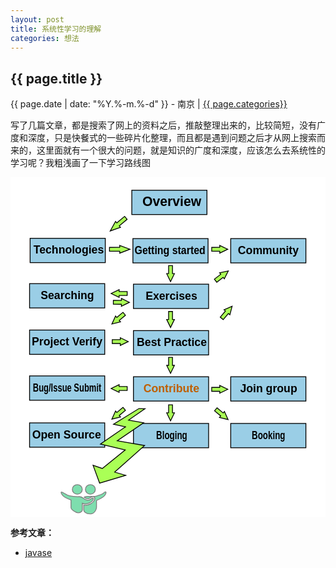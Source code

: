 ```yaml
---
layout: post
title: 系统性学习的理解
categories: 想法
---
```


## {{ page.title }}

{{ page.date | date: "%Y.%-m.%-d" }} - 南京 | <a href="/archive#{{ page.categories }}">{{ page.categories}}</a>

写了几篇文章，都是搜索了网上的资料之后，推敲整理出来的，比较简短，没有广度和深度，只是快餐式的一些碎片化整理，而且都是遇到问题之后才从网上搜索而来的，这里面就有一个很大的问题，就是知识的广度和深度，应该怎么去系统性的学习呢？我粗浅画了一下学习路线图

<svg width="570" height="615" xmlns="http://www.w3.org/2000/svg" viewBox="0 0 570 615" enable-background="new 0 0 570 615" xml:space="preserve">
 <!-- Created with Method Draw - http://github.com/duopixel/Method-Draw/ -->
 <g>
  <title>background</title>
  <rect fill="#fff" id="canvas_background" height="617" width="572" y="-1" x="-1"/>
  <g display="none" overflow="visible" y="0" x="0" height="100%" width="100%" id="canvasGrid">
   <rect fill="url(#gridpattern)" stroke-width="0" y="0" x="0" height="100%" width="100%"/>
  </g>
 </g>
 <g>
  <title>Layer 1</title>
  <rect id="svg_1" height="44" width="136" y="23.5" x="219.5" stroke-width="1.5" stroke="#000" fill="#9ACEE6"/>
  <text font-weight="bold" xml:space="preserve" text-anchor="start" font-family="Helvetica, Arial, sans-serif" font-size="24" id="svg_2" y="52.5" x="238.5" fill-opacity="null" stroke-opacity="null" stroke-width="0" stroke="#000" fill="#000000">Overview</text>
  <rect id="svg_3" height="44" width="136" y="111" x="221.5" stroke-width="1.5" stroke="#000" fill="#9ACEE6"/>
  <text stroke="#000" transform="matrix(0.9015709161758423,0,0,1,22.097329318523407,0) " font-weight="bold" xml:space="preserve" text-anchor="start" font-family="Helvetica, Arial, sans-serif" font-size="20" id="svg_4" y="139" x="224.5" fill-opacity="null" stroke-opacity="null" stroke-width="0" fill="#000000">Getting started</text>
  <rect id="svg_5" height="44" width="136" y="111" x="398.5" stroke-width="1.5" stroke="#000" fill="#9ACEE6"/>
  <text font-weight="bold" xml:space="preserve" text-anchor="start" font-family="Helvetica, Arial, sans-serif" font-size="20" id="svg_6" y="139" x="411.5" fill-opacity="null" stroke-opacity="null" stroke-width="0" stroke="#000" fill="#000000">Community</text>
  <rect id="svg_7" height="44" width="136" y="110.5" x="35.5" stroke-width="1.5" stroke="#000" fill="#9ACEE6"/>
  <text font-weight="bold" xml:space="preserve" text-anchor="start" font-family="Helvetica, Arial, sans-serif" font-size="20" id="svg_8" y="138.5" x="41.5" fill-opacity="null" stroke-opacity="null" stroke-width="0" stroke="#000" fill="#000000">Technologies</text>
  <path stroke="#000" transform="rotate(89.75519561767578 197.6150970458984,130.34632873535156) " id="svg_11" d="m190.615098,130.301927l7,-18.455646l7,18.455646l-3.5,0l0,18.544452l-7,0l0,-18.544452l-3.5,0z" stroke-opacity="null" stroke-width="1.5" fill="#aaff56"/>
  <path stroke="#000" transform="rotate(89.75519561767578 378.6151733398437,130.36340332031253) " id="svg_13" d="m371.615177,130.328591l7,-14.465287l7,14.465287l-3.5,0l0,14.534887l-7,0l0,-14.534887l-3.5,0z" stroke-opacity="null" stroke-width="1.5" fill="#aaff56"/>
  <rect id="svg_14" height="44" width="136" y="193.5" x="222.5" stroke-width="1.5" stroke="#000" fill="#9ACEE6"/>
  <text font-weight="bold" xml:space="preserve" text-anchor="start" font-family="Helvetica, Arial, sans-serif" font-size="20" id="svg_15" y="221.5" x="244.5" fill-opacity="null" stroke-opacity="null" stroke-width="0" stroke="#000" fill="#000000">Exercises</text>
  <rect id="svg_16" height="44" width="136" y="277.5" x="222.5" stroke-width="1.5" stroke="#000" fill="#9ACEE6"/>
  <text font-weight="bold" xml:space="preserve" text-anchor="start" font-family="Helvetica, Arial, sans-serif" font-size="20" id="svg_17" y="305.5" x="228.5" fill-opacity="null" stroke-opacity="null" stroke-width="0" stroke="#000" fill="#000000">Best Practice</text>
  <path stroke="#000" transform="rotate(-130 194.61509704589847,85.34632873535158) " id="svg_18" d="m187.6151,85.30193l7,-18.45565l7,18.45565l-3.5,0l0,18.54445l-7,0l0,-18.54445l-3.5,0z" stroke-opacity="null" stroke-width="1.5" fill="#aaff56"/>
  <path stroke="#000" transform="rotate(180 289.61517333984375,174.36338806152347) " id="svg_19" d="m282.61518,174.32859l7,-14.46529l7,14.46529l-3.5,0l0,14.53489l-7,0l0,-14.53489l-3.5,0z" stroke-opacity="null" stroke-width="1.5" fill="#aaff56"/>
  <path stroke="#000" transform="rotate(180 289.61517333984375,257.3634033203125) " id="svg_20" d="m282.61518,257.32859l7,-14.46529l7,14.46529l-3.5,0l0,14.53489l-7,0l0,-14.53489l-3.5,0z" stroke-opacity="null" stroke-width="1.5" fill="#aaff56"/>
  <path stroke="#000" transform="rotate(52.56956481933594 382.61517333984364,178.36338806152347) " id="svg_21" d="m375.61518,178.32859l7,-14.46529l7,14.46529l-3.5,0l0,14.53489l-7,0l0,-14.53489l-3.5,0z" stroke-opacity="null" stroke-width="1.5" fill="#aaff56"/>
  <path stroke="#000" transform="rotate(40.49724578857422 391.6151733398438,244.36338806152344) " id="svg_22" d="m384.61518,244.32859l7,-14.46529l7,14.46529l-3.5,0l0,14.53489l-7,0l0,-14.53489l-3.5,0z" stroke-opacity="null" stroke-width="1.5" fill="#aaff56"/>
  <rect id="svg_25" height="44" width="136" y="276.5" x="34.5" stroke-width="1.5" stroke="#000" fill="#9ACEE6"/>
  <text font-weight="bold" xml:space="preserve" text-anchor="start" font-family="Helvetica, Arial, sans-serif" font-size="20" id="svg_26" y="304.5" x="38.5" fill-opacity="null" stroke-opacity="null" stroke-width="0" stroke="#000" fill="#000000">Project Verify</text>
  <path stroke="#000" transform="rotate(-129.64341735839844 194.61517333984375,256.3634033203125) " id="svg_27" d="m187.61518,256.32859l7,-14.46529l7,14.46529l-3.5,0l0,14.53489l-7,0l0,-14.53489l-3.5,0z" stroke-opacity="null" stroke-width="1.5" fill="#aaff56"/>
  <path stroke="#000" transform="rotate(90.16181182861328 198.61517333984375,297.3634033203125) " id="svg_28" d="m191.61518,297.32859l7,-14.46529l7,14.46529l-3.5,0l0,14.53489l-7,0l0,-14.53489l-3.5,0z" stroke-opacity="null" stroke-width="1.5" fill="#aaff56"/>
  <rect id="svg_29" height="44" width="136" y="192.5" x="34.5" stroke-width="1.5" stroke="#000" fill="#9ACEE6"/>
  <text style="cursor: move;" font-weight="bold" xml:space="preserve" text-anchor="start" font-family="Helvetica, Arial, sans-serif" font-size="20" id="svg_30" y="220.5" x="54.5" fill-opacity="null" stroke-opacity="null" stroke-width="0" stroke="#000" fill="#000000">Searching</text>
  <path stroke="#000" transform="rotate(90.16181182861328 200.61517333984372,226.36340332031253) " id="svg_32" d="m193.61518,226.32859l7,-14.46529l7,14.46529l-3.5,0l0,14.53489l-7,0l0,-14.53489l-3.5,0z" stroke-opacity="null" stroke-width="1.5" fill="#aaff56"/>
  <path stroke="#000" transform="rotate(-90 196.61517333984378,210.36338806152344) " id="svg_33" d="m189.61518,210.32859l7,-14.46529l7,14.46529l-3.5,0l0,14.53489l-7,0l0,-14.53489l-3.5,0z" stroke-opacity="null" stroke-width="1.5" fill="#aaff56"/>
  <rect id="svg_34" height="44" width="136" y="361" x="222.5" stroke-width="1.5" stroke="#000" fill="#9ACEE6"/>
  <text font-weight="bold" xml:space="preserve" text-anchor="start" font-family="Helvetica, Arial, sans-serif" font-size="20" id="svg_35" y="389" x="240.5" stroke-opacity="null" stroke-width="0" stroke="#000" fill="#bf5f00">Contribute</text>
  <path stroke="#000" transform="rotate(180 289.61517333984375,340.3634033203125) " id="svg_36" d="m282.61518,340.32859l7,-14.46529l7,14.46529l-3.5,0l0,14.53489l-7,0l0,-14.53489l-3.5,0z" stroke-opacity="null" stroke-width="1.5" fill="#aaff56"/>
  <rect id="svg_37" height="44" width="136" y="359.5" x="34.5" stroke-width="1.5" stroke="#000" fill="#9ACEE6"/>
  <text stroke="#000" transform="matrix(0.7335799932479858,0,0,1,10.257170259952545,0) " font-weight="bold" xml:space="preserve" text-anchor="start" font-family="Helvetica, Arial, sans-serif" font-size="20" id="svg_38" y="387.5" x="41.226356" fill-opacity="null" stroke-opacity="null" stroke-width="0" fill="#000000">Bug/Issue Submit</text>
  <path stroke="#000" transform="rotate(-90 196.61517333984378,382.2500915527344) " id="svg_39" d="m189.61518,382.21529l7,-14.46529l7,14.46529l-3.5,0l0,14.53489l-7,0l0,-14.53489l-3.5,0z" stroke-opacity="null" stroke-width="1.5" fill="#aaff56"/>
  <rect id="svg_40" height="44" width="136" y="361" x="398.5" stroke-width="1.5" stroke="#000" fill="#9ACEE6"/>
  <text style="cursor: move;" font-weight="bold" xml:space="preserve" text-anchor="start" font-family="Helvetica, Arial, sans-serif" font-size="20" id="svg_41" y="389" x="415.5" fill-opacity="null" stroke-opacity="null" stroke-width="0" stroke="#000" fill="#000000">Join group</text>
  <path stroke="#000" transform="rotate(89.75519561767578 378.6151733398438,383.75006103515625) " id="svg_42" d="m371.61518,383.715263l7,-14.46529l7,14.46529l-3.5,0l0,14.53489l-7,0l0,-14.53489l-3.5,0z" stroke-opacity="null" stroke-width="1.5" fill="#aaff56"/>
  <rect id="svg_43" height="44" width="136" y="444.5" x="34.5" stroke-width="1.5" stroke="#000" fill="#9ACEE6"/>
  <text stroke="#000" font-weight="bold" xml:space="preserve" text-anchor="start" font-family="Helvetica, Arial, sans-serif" font-size="20" id="svg_44" y="472.5" x="39.31318" fill-opacity="null" stroke-opacity="null" stroke-width="0" fill="#000000">Open Source</text>
  <rect id="svg_45" height="44" width="136" y="445.5" x="222.5" stroke-width="1.5" stroke="#000" fill="#9ACEE6"/>
  <text style="cursor: move;" stroke="#000" transform="matrix(0.7558839278826781,0,0,1,9.75894837402484,0) " font-weight="bold" xml:space="preserve" text-anchor="start" font-family="Helvetica, Arial, sans-serif" font-size="20" id="svg_46" y="473.5" x="335.841795" fill-opacity="null" stroke-opacity="null" stroke-width="0" fill="#000000">Bloging</text>
  <rect id="svg_47" height="44" width="136" y="445.5" x="398.5" stroke-width="1.5" stroke="#000" fill="#9ACEE6"/>
  <text style="cursor: move;" stroke="#000" transform="matrix(0.7558839278826781,0,0,1,9.75894837402484,0) " font-weight="bold" xml:space="preserve" text-anchor="start" font-family="Helvetica, Arial, sans-serif" font-size="20" id="svg_48" y="473.5" x="564.712913" fill-opacity="null" stroke-opacity="null" stroke-width="0" fill="#000000">Booking</text>
  <path stroke="#000" transform="rotate(-129.64341735839844 194.61517333984375,428.36340332031244) " id="svg_49" d="m187.61518,428.32859l7,-14.46529l7,14.46529l-3.5,0l0,14.53489l-7,0l0,-14.53489l-3.5,0z" stroke-opacity="null" stroke-width="1.5" fill="#aaff56"/>
  <path stroke="#000" transform="rotate(180 289.61517333984375,426.2500915527344) " id="svg_50" d="m282.61518,426.21529l7,-14.46529l7,14.46529l-3.5,0l0,14.53489l-7,0l0,-14.53489l-3.5,0z" stroke-opacity="null" stroke-width="1.5" fill="#aaff56"/>
  <path stroke="#000" transform="rotate(130 382.61517333984375,429.2260131835938) " id="svg_51" d="m375.61518,429.191212l7,-14.46529l7,14.46529l-3.5,0l0,14.53489l-7,0l0,-14.53489l-3.5,0z" stroke-opacity="null" stroke-width="1.5" fill="#aaff56"/>
  <path stroke="#000" id="svg_52" d="m208.18022,451.583537l-45.437577,31.16385l44.875862,10.70626l-41.478369,33.457076l-16.746488,-5.649735l11.877698,32.248941l47.203124,-14.070017l-19.929917,-5.8812l54.118483,-48.055177l-49.470403,-8.709671l47.771678,-32.473222l-27.249873,-4.875685l29.679194,-20.63843l-10.902876,-0.296605l-46.056234,28.313709l21.745694,4.759916l0.000004,-0.000009z" stroke-opacity="null" stroke-width="1.5" fill="#aaff56"/>
  <path stroke="#000" id="svg_53" d="m169.002393,570.958003c-2.71718,2.909442 -14.418677,6.599666 -15.927906,6.599666l-12.827023,0c-2.128837,0 -5.334882,0.402719 -6.844111,1.32596c0.173377,0.147938 0.346753,0.295875 0.514445,0.446553c1.159633,1.038304 3.871129,2.501243 6.269979,2.501243c1.128369,0 2.054939,-0.315053 2.842239,-0.969814c3.348157,-2.758765 5.087607,-3.082036 6.096602,-3.082036c1.196582,0 2.225473,0.52874 2.83087,1.454721c1.136895,1.714982 0.301277,3.958704 -0.551394,5.717519c-2.040727,4.175131 -8.691566,8.687232 -15.902325,8.687232c-0.005684,0 -0.005684,0 -0.011369,0c-1.006152,0 -1.992409,-0.090406 -2.936033,-0.271219l0,8.906399c0,2.032774 2.936033,6.939375 11.843609,6.939375s11.241054,-10.139213 11.241054,-11.884331l0,-12.361019c6.338192,-3.202578 12.824181,-4.944955 15.927906,-10.670693c2.918979,-5.38055 0.147796,-6.248999 -2.566542,-3.339557zm-19.924093,12.94729c2.262422,-4.654559 -0.150639,-4.654559 -4.377048,-1.164325s-10.416805,0.287657 -12.528588,-1.602659c-2.111783,-1.887576 -4.223567,-3.342297 -7.99806,-3.197099c-3.774493,0.145198 -12.676385,-0.441074 -17.81231,-1.602659c-5.130241,-1.164325 -13.912758,-8.218762 -14.637529,-6.396937c-0.756035,1.890315 0.599712,3.199838 3.319735,6.396937c2.714338,3.202578 14.424361,7.610574 14.424361,7.610574s0,9.459796 0,13.385624c0,3.931308 8.449976,9.889911 12.824181,9.889911s7.696782,-2.909442 7.696782,-4.947695l0,-12.361019c7.244866,3.643651 16.826053,-1.353356 19.088475,-6.010655zm-4.547582,-10.385776c4.956864,0 8.978632,-3.873777 8.978632,-8.651617c0,-4.78058 -4.021768,-8.654357 -8.978632,-8.654357s-8.97579,3.873777 -8.97579,8.654357c0,4.777841 4.018925,8.651617 8.97579,8.651617zm-23.655953,0c4.956864,0 8.97579,-3.873777 8.97579,-8.651617c0,-4.78058 -4.018925,-8.654357 -8.97579,-8.654357c-4.959707,0 -8.978632,3.873777 -8.978632,8.654357c0,4.777841 4.016083,8.651617 8.978632,8.651617z" opacity="0.5" stroke-opacity="null" stroke-width="1.5" fill="#00bf5f"/>
  <path id="svg_54" d="m522933.347921,155742.860887c-14.314602,14.273176 -75.960228,32.376724 -83.911121,32.376724l-67.575105,0c-11.215102,0 -28.105135,1.975666 -36.056028,6.504912c0.913379,0.725755 1.826759,1.451509 2.710191,2.190704c6.109161,5.093723 20.393816,12.27063 33.031394,12.27063c5.944453,0 10.825792,-1.545589 14.973434,-4.757725c17.638705,-13.533981 26.802446,-15.11989 32.118015,-15.11989c6.303816,0 11.724198,2.593901 14.91354,7.136588c5.989373,8.413379 1.587184,19.420658 -2.904846,28.049075c-10.750925,20.48241 -45.78876,42.617929 -83.77636,42.617929c-0.029947,0 -0.029947,0 -0.059894,0c-5.300595,0 -10.496377,-0.443517 -15.467557,-1.33055l0,43.693121c0,9.972407 15.467557,34.043271 62.394297,34.043271s59.21993,-49.741077 59.21993,-58.302294l0,-60.640837c33.390757,-15.711245 67.560132,-24.259023 83.911121,-52.348418c15.377716,-26.395967 0.778619,-30.656416 -13.52101,-16.38324zm-104.963769,63.516976c11.918853,-22.834393 -0.793592,-22.834393 -23.059088,-5.711958s-54.877634,1.41119 -66.002895,-7.862343c-11.125261,-9.260092 -22.250522,-16.39668 -42.135242,-15.684365c-19.88472,0.712315 -66.781513,-2.163824 -93.838508,-7.862343c-27.027047,-5.711958 -73.294957,-40.319706 -77.113183,-31.382171c-3.982933,9.273532 3.159394,15.697805 17.48897,31.382171c14.299629,15.711245 75.990175,37.336047 75.990175,37.336047s0,46.407981 0,65.66736c0,19.286259 44.516018,48.518046 67.560132,48.518046s40.548058,-14.273176 40.548058,-24.272463l0,-60.640837c38.167282,17.875069 88.642726,-6.639312 100.561579,-29.487145zm-23.957494,-50.950668c26.113668,0 47.301076,-19.004021 47.301076,-42.44321c0,-23.452629 -21.187408,-42.45665 -47.301076,-42.45665s-47.286103,19.004021 -47.286103,42.45665c0,23.439189 21.172435,42.44321 47.286103,42.44321zm-124.623887,0c26.113668,0 47.286103,-19.004021 47.286103,-42.44321c0,-23.452629 -21.172435,-42.45665 -47.286103,-42.45665c-26.128641,0 -47.301076,19.004021 -47.301076,42.45665c0,23.439189 21.157462,42.44321 47.301076,42.44321z" fill-opacity="null" stroke-opacity="null" stroke-width="1.5" stroke="#000" fill="#aaff56"/>
 </g>
</svg>



**参考文章：**

* [javase][1]


[1]: http://www.oracle.com/technetwork/java/javase/downloads/index.html

